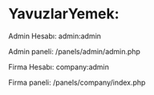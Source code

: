 
# YavuzlarYemek:

Admin Hesabı: admin:admin

Admin paneli: /panels/admin/admin.php

Firma Hesabı: company:admin

Firma paneli: /panels/company/index.php


